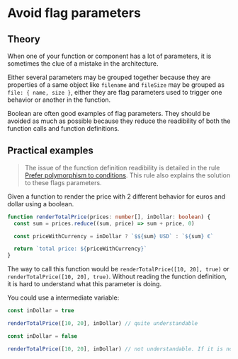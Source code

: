 # Avoid flag parameters

## Theory

When one of your function or component has a lot of parameters, it is sometimes the clue of a mistake in the architecture.

Either several parameters may be grouped together because they are properties of a same object like `filename` and `fileSize` may be grouped as `file: { name, size }`, either they are flag parameters used to trigger one behavior or another in the function.

Boolean are often good examples of flag parameters. They should be avoided as much as possible because they reduce the readibility of both the function calls and function definitions.

## Practical examples

> The issue of the function definition readibility is detailed in the rule [Prefer polymorphism to conditions]('./prefer-polymorphism-to-conditions.md). This rule also explains the solution to these flags parameters.

Given a function to render the price with 2 different behavior for euros and dollar using a boolean.

```ts
function renderTotalPrice(prices: number[], inDollar: boolean) {
  const sum = prices.reduce((sum, price) => sum + price, 0)

  const priceWithCurrency = inDollar ? `$${sum} USD` : `${sum} €`

  return `total price: ${priceWithCurrency}`
}
```

The way to call this function would be `renderTotalPrice([10, 20], true)` or `renderTotalPrice([10, 20], true)`. Without reading the function definition, it is hard to understand what this parameter is doing.

You could use a intermediate variable:

```ts
const inDollar = true

renderTotalPrice([10, 20], inDollar) // quite understandable

const inDollar = false

renderTotalPrice([10, 20], inDollar) // not understandable. If it is not dollar, what is it.
```
